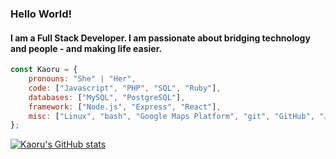 

<!--
**CarlSmoky/CarlSmoky** is a ✨ _special_ ✨ repository because its `README.md` (this file) appears on your GitHub profile.
-->

### Hello World! 

#### I am a Full Stack Developer. I am passionate about bridging technology and people - and making life easier.


```javascript
const Kaoru = {
    pronouns: "She" | "Her",
    code: ["Javascript", "PHP", "SQL", "Ruby"],
    databases: ["MySQL", "PostgreSQL"],
    framework: ["Node.js", "Express", "React"],
    misc: ["Linux", "bash", "Google Maps Platform", "git", "GitHub", "JWT", "Twilio"]
};
```

[![Kaoru's GitHub stats](https://github-readme-stats.vercel.app/api?username=CarlSmoky&show_icons=true&theme=dracula&custom_title=Kaoru's_GitHub_Stats
)](https://github.com/CarlSmoky/github-readme-stats)
